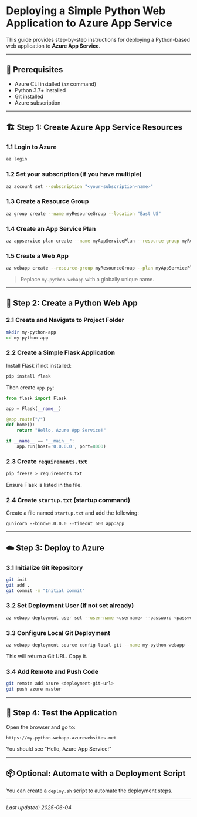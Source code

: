 # Deploying a Simple Python Web Application to Azure App Service

This guide provides step-by-step instructions for deploying a Python-based web application to **Azure App Service**.

---

## 🧰 Prerequisites

- Azure CLI installed (`az` command)
- Python 3.7+ installed
- Git installed
- Azure subscription

---

## 🏗️ Step 1: Create Azure App Service Resources

### 1.1 Login to Azure

```bash
az login
```

### 1.2 Set your subscription (if you have multiple)

```bash
az account set --subscription "<your-subscription-name>"
```

### 1.3 Create a Resource Group

```bash
az group create --name myResourceGroup --location "East US"
```

### 1.4 Create an App Service Plan

```bash
az appservice plan create --name myAppServicePlan --resource-group myResourceGroup --sku B1 --is-linux
```

### 1.5 Create a Web App

```bash
az webapp create --resource-group myResourceGroup --plan myAppServicePlan --name my-python-webapp --runtime "PYTHON|3.10"
```

> Replace `my-python-webapp` with a globally unique name.

---

## 🐍 Step 2: Create a Python Web App

### 2.1 Create and Navigate to Project Folder

```bash
mkdir my-python-app
cd my-python-app
```

### 2.2 Create a Simple Flask Application

Install Flask if not installed:

```bash
pip install flask
```

Then create `app.py`:

```python
from flask import Flask

app = Flask(__name__)

@app.route("/")
def home():
    return "Hello, Azure App Service!"

if __name__ == "__main__":
    app.run(host='0.0.0.0', port=8000)
```

### 2.3 Create `requirements.txt`

```bash
pip freeze > requirements.txt
```

Ensure Flask is listed in the file.

### 2.4 Create `startup.txt` (startup command)

Create a file named `startup.txt` and add the following:

```
gunicorn --bind=0.0.0.0 --timeout 600 app:app
```

---

## ☁️ Step 3: Deploy to Azure

### 3.1 Initialize Git Repository

```bash
git init
git add .
git commit -m "Initial commit"
```

### 3.2 Set Deployment User (if not set already)

```bash
az webapp deployment user set --user-name <username> --password <password>
```

### 3.3 Configure Local Git Deployment

```bash
az webapp deployment source config-local-git --name my-python-webapp --resource-group myResourceGroup
```

This will return a Git URL. Copy it.

### 3.4 Add Remote and Push Code

```bash
git remote add azure <deployment-git-url>
git push azure master
```

---

## 🧪 Step 4: Test the Application

Open the browser and go to:

```
https://my-python-webapp.azurewebsites.net
```

You should see "Hello, Azure App Service!"

---

## 📦 Optional: Automate with a Deployment Script

You can create a `deploy.sh` script to automate the deployment steps.

---

_Last updated: 2025-06-04_
